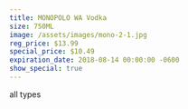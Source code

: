 ```yaml
---
title: MONOPOLO WA Vodka
size: 750ML
image: /assets/images/mono-2-1.jpg
reg_price: $13.99
special_price: $10.49
expiration_date: 2018-08-14 00:00:00 -0600
show_special: true
---
```


all types